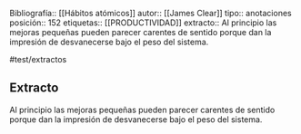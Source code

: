 Bibliografía::  [[Hábitos atómicos]]
autor:: [[James Clear]]
tipo:: anotaciones
posición:: 152
etiquetas:: [[PRODUCTIVIDAD]]
extracto:: Al principio las mejoras pequeñas pueden parecer carentes de sentido porque dan la impresión de desvanecerse bajo el peso del sistema.

#test/extractos

## Extracto
Al principio las mejoras pequeñas pueden parecer carentes de sentido porque dan la impresión de desvanecerse bajo el peso del sistema.